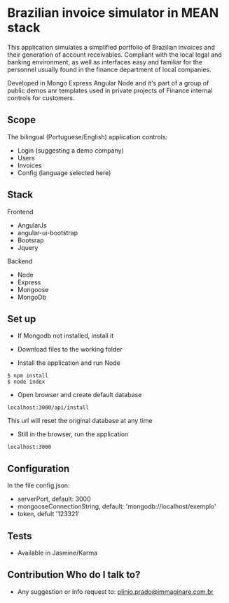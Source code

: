 # Brazilian invoice simulator in MEAN stack

This application simulates a simplified portfolio of Brazilian invoices and their generation of account receivables. Compliant with the local legal and banking environment, as well as interfaces easy and familiar for the personnel usually found in the finance department of local companies.

Developed in Mongo Express Angular Node and it's part of a group of public demos anr templates used in private projects of Finance internal controls for customers.

## Scope

The bilingual (Portuguese/English) application controls:

* Login (suggesting a demo company)
* Users
* Invoices
* Config (language selected here)

## Stack

Frontend

* AngularJs
* angular-ui-bootstrap
* Bootsrap
* Jquery

Backend

* Node
* Express
* Mongoose
* MongoDb

## Set up

* If Mongodb not installed, install it

* Download files to the working folder

* Install the application and run Node
```shell
$ npm install
$ node index
```

* Open browser and create default database
```shell
localhost:3000/api/install
```
This url will reset the original database at any time

* Still in the browser, run the application
```shell
localhost:3000
```

## Configuration
In the file config.json:

* serverPort, default: 3000
* mongooseConnectionString, default: 'mongodb://localhost/exemplo'
* token, defult '123321'

## Tests

* Available in Jasmine/Karma

## Contribution Who do I talk to? ##

* Any suggestion or info request to:
   plinio.prado@immaginare.com.br